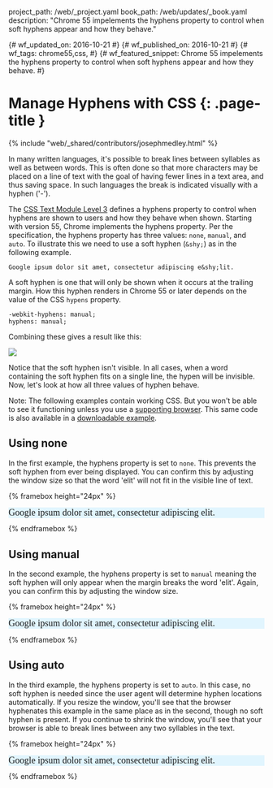 project_path: /web/_project.yaml
book_path: /web/updates/_book.yaml
description: "Chrome 55 impelements the hyphens property to control when soft hyphens appear and how they behave."

{# wf_updated_on: 2016-10-21 #}
{# wf_published_on: 2016-10-21 #}
{# wf_tags: chrome55,css, #}
{# wf_featured_snippet: Chrome 55 impelements the hyphens property to control when soft hyphens appear and how they behave. #}

# Manage Hyphens with CSS {: .page-title }

{% include "web/_shared/contributors/josephmedley.html" %}

In many written languages, it's possible to break lines between syllables as well as between words. This is often done so that more characters may be placed on a line of text with the goal of having fewer lines in a text area, and thus saving space. In such languages the break is indicated visually with a hyphen ('-').

The [CSS Text Module Level 3](https://drafts.csswg.org/css-text-3) defines a hyphens property to control when hyphens are shown to users and how they behave when shown. Starting with version 55, Chrome implements the hyphens property. Per the specification, the hyphens property has three values: `none`, `manual`, and `auto`. To illustrate this we need to use a soft hyphen (`&shy;`) as in the following example.

    Google ipsum dolor sit amet, consectetur adipiscing e&shy;lit.

A soft hyphen is one that will only be shown when it occurs at the trailing margin. How this hyphen renders in Chrome 55 or later depends on the value of the CSS `hypens` property.

    -webkit-hyphens: manual;
    hyphens: manual;
    
Combining these gives a result like this:

<img src="/web/updates/images/2016/10/css-hyphen/single-line.png" width="">

Notice that the soft hyphen isn't visible. In all cases, when a word containing the soft hyphen fits on a single line, the hypen will be invisible. Now, let's look at how all three values of hyphen behave.

Note: The following examples contain working CSS. But you won't be able to see it functioning unless you use a [supporting browser](http://caniuse.com/#feat=css-hyphens). This same code is also available in a [downloadable example](https://googlechrome.github.io/samples/css-hyphens/index.html).

## Using none

In the first example, the hyphens property is set to `none`. This prevents the soft hyphen from ever being displayed. You can confirm this by adjusting the window size so that the word 'elit' will not fit in the visible line of text.

{% framebox height="24px" %}
<style>
div {
  font: 18px serif;
  margin-bottom: 2.5%;
  background-color: #e1f5fe;
}

div.none {
   -webkit-hyphens: none;
   hyphens: none;
}
</style>
<div class="none">
  Google ipsum dolor sit amet, consectetur adipiscing e&shy;lit.
</div>
{% endframebox %}

## Using manual

In the second example, the hyphens property is set to `manual` meaning the soft hyphen will only appear when the margin breaks the word 'elit'. Again, you can confirm this by adjusting the window size.

{% framebox height="24px" %}
<style>
div {
  font: 18px serif;
  margin-bottom: 2.5%;
  background-color: #e1f5fe;
}

div.none {
   -webkit-hyphens: manual;
   hyphens: manual;
}
</style>
<div class="none">
  Google ipsum dolor sit amet, consectetur adipiscing e&shy;lit.
</div>
{% endframebox %}

## Using auto

In the third example, the hyphens property is set to `auto`. In this case, no soft hyphen is needed since the user agent will determine hyphen locations automatically. If you resize the window, you'll see that the browser hyphenates this example in the same place as in the second, though no soft hyphen is present. If you continue to shrink the window, you'll see that your browser is able to break lines between any two syllables in the text.

{% framebox height="24px" %}
<style>
div {
  font: 18px serif;
  margin-bottom: 2.5%;
  background-color: #e1f5fe;
}

div.none {
   -webkit-hyphens: auto;
   hyphens: auto;
}
</style>
<div class="none">
  Google ipsum dolor sit amet, consectetur adipiscing elit.
</div>
{% endframebox %}
